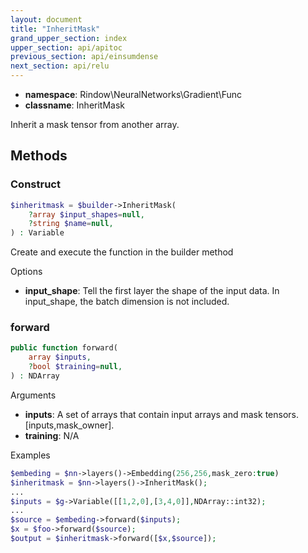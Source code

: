 ```yaml
---
layout: document
title: "InheritMask"
grand_upper_section: index
upper_section: api/apitoc
previous_section: api/einsumdense
next_section: api/relu
---
```


- **namespace**: Rindow\NeuralNetworks\Gradient\Func
- **classname**: InheritMask

Inherit a mask tensor from another array.


Methods
-------

### Construct
```php
$inheritmask = $builder->InheritMask(
    ?array $input_shapes=null,
    ?string $name=null,
) : Variable
```
Create and execute the function in the builder method

Options

- **input_shape**: Tell the first layer the shape of the input data. In input_shape, the batch dimension is not included.

### forward
```php
public function forward(
    array $inputs,
    ?bool $training=null,
) : NDArray
```

Arguments

- **inputs**: A set of arrays that contain input arrays and mask tensors. [inputs,mask_owner].
- **training**: N/A

Examples

```php
$embeding = $nn->layers()->Embedding(256,256,mask_zero:true)
$inheritmask = $nn->layers()->InheritMask();
...
$inputs = $g->Variable([[1,2,0],[3,4,0]],NDArray::int32);
...
$source = $embeding->forward($inputs);
$x = $foo->forward($source);
$output = $inheritmask->forward([$x,$source]);
```
